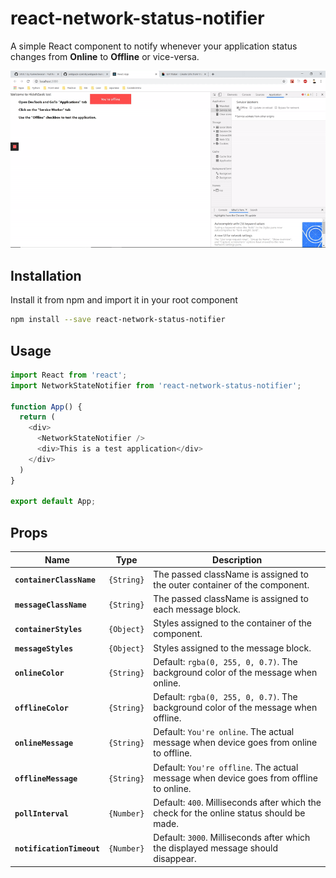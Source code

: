 # react-network-status-notifier

A simple React component to notify whenever your application status changes from **Online** to **Offline** or vice-versa.

![Demo](demo.gif)

## Installation

Install it from npm and import it in your root component

```bash
npm install --save react-network-status-notifier
```

## Usage

```Javascript
import React from 'react';
import NetworkStateNotifier from 'react-network-status-notifier';

function App() {
  return (
    <div>
      <NetworkStateNotifier />
      <div>This is a test application</div>
    </div>
  )
}

export default App;
```

## Props

Name                     |Type      |Description 
-------------------------|----------|-----------
**`containerClassName`** |`{String}`|The passed className is assigned to the outer container of the component.
**`messageClassName`**   |`{String}`|The passed className is assigned to each message block.
**`containerStyles`**    |`{Object}`|Styles assigned to the container of the component.
**`messageStyles`**      |`{Object}`|Styles assigned to the message block.
**`onlineColor`**        |`{String}`|Default: `rgba(0, 255, 0, 0.7)`. The background color of the message when online.
**`offlineColor`**       |`{String}`|Default: `rgba(0, 255, 0, 0.7)`. The background color of the message when offline.
**`onlineMessage`**      |`{String}`|Default: `You're online`. The actual message when device goes from online to offline.
**`offlineMessage`**     |`{String}`|Default: `You're offline`. The actual message when device goes from offline to online.
**`pollInterval`**       |`{Number}`|Default: `400`. Milliseconds after which the check for the online status should be made.
**`notificationTimeout`**|`{Number}`|Default: `3000`. Milliseconds after which the displayed message should disappear.
